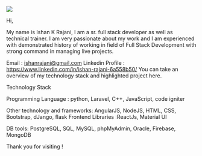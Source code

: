 ![](https://komarev.com/ghpvc/?username=your-github-username)


Hi,

My name is Ishan K Rajani, I am a sr. full stack developer as well as technical trainer. I am very passionate about my work and I am experienced with demonstrated history of working in field of Full Stack Development with strong command in managing live projects.

Email : ishanrajani@gmail.com
Linkedin Profile : https://www.linkedin.com/in/ishan-rajani-6a558b50/
You can take an overview of my technology stack and highlighted project here.

Technology Stack

Programming Language : python, Laravel, C++, JavaScript, code igniter

Other technology and frameworks: AngularJS, NodeJS, HTML, CSS, Bootstrap, dJango, flask
Frontend Libraries :ReactJs, Material UI

DB tools: PostgreSQL, SQL, MySQL, phpMyAdmin, Oracle, Firebase, MongoDB

Thank you for visiting !
